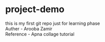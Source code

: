 # project-demo

this is my first git repo just for learning phase
<br>
Auther - Arooba Zamir
<br>
Reference - Apna collage tutorial
